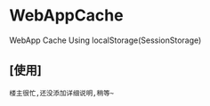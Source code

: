 WebAppCache
===========

WebApp Cache Using localStorage(SessionStorage)



[使用]
----------------------
```
楼主很忙,还没添加详细说明,稍等~
```




